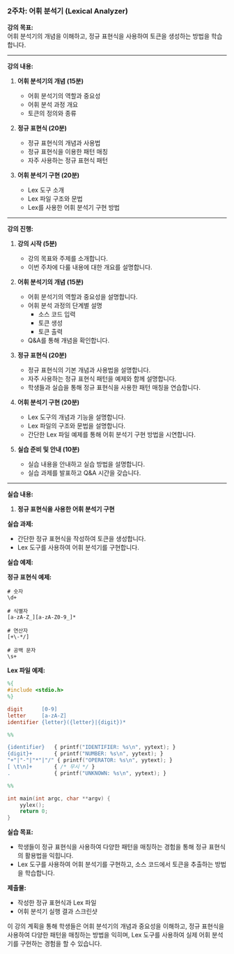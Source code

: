 ### 2주차: 어휘 분석기 (Lexical Analyzer)

**강의 목표:**  
어휘 분석기의 개념을 이해하고, 정규 표현식을 사용하여 토큰을 생성하는 방법을 학습합니다.

---

**강의 내용:**

1. **어휘 분석기의 개념 (15분)**
   - 어휘 분석기의 역할과 중요성
   - 어휘 분석 과정 개요
   - 토큰의 정의와 종류

2. **정규 표현식 (20분)**
   - 정규 표현식의 개념과 사용법
   - 정규 표현식을 이용한 패턴 매칭
   - 자주 사용하는 정규 표현식 패턴

3. **어휘 분석기 구현 (20분)**
   - Lex 도구 소개
   - Lex 파일 구조와 문법
   - Lex를 사용한 어휘 분석기 구현 방법

---

**강의 진행:**

1. **강의 시작 (5분)**
   - 강의 목표와 주제를 소개합니다.
   - 이번 주차에 다룰 내용에 대한 개요를 설명합니다.

2. **어휘 분석기의 개념 (15분)**
   - 어휘 분석기의 역할과 중요성을 설명합니다.
   - 어휘 분석 과정의 단계별 설명
     - 소스 코드 입력
     - 토큰 생성
     - 토큰 출력
   - Q&A를 통해 개념을 확인합니다.

3. **정규 표현식 (20분)**
   - 정규 표현식의 기본 개념과 사용법을 설명합니다.
   - 자주 사용하는 정규 표현식 패턴을 예제와 함께 설명합니다.
   - 학생들과 실습을 통해 정규 표현식을 사용한 패턴 매칭을 연습합니다.

4. **어휘 분석기 구현 (20분)**
   - Lex 도구의 개념과 기능을 설명합니다.
   - Lex 파일의 구조와 문법을 설명합니다.
   - 간단한 Lex 파일 예제를 통해 어휘 분석기 구현 방법을 시연합니다.

5. **실습 준비 및 안내 (10분)**
   - 실습 내용을 안내하고 실습 방법을 설명합니다.
   - 실습 과제를 발표하고 Q&A 시간을 갖습니다.

---

**실습 내용:**

1. **정규 표현식을 사용한 어휘 분석기 구현**

**실습 과제:**
- 간단한 정규 표현식을 작성하여 토큰을 생성합니다.
- Lex 도구를 사용하여 어휘 분석기를 구현합니다.

**실습 예제:**

**정규 표현식 예제:**

```plaintext
# 숫자
\d+

# 식별자
[a-zA-Z_][a-zA-Z0-9_]*

# 연산자
[+\-*/]

# 공백 문자
\s+
```

**Lex 파일 예제:**

```lex
%{
#include <stdio.h>
%}

digit      [0-9]
letter     [a-zA-Z]
identifier {letter}({letter}|{digit})*

%%

{identifier}   { printf("IDENTIFIER: %s\n", yytext); }
{digit}+       { printf("NUMBER: %s\n", yytext); }
"+"|"-"|"*"|"/" { printf("OPERATOR: %s\n", yytext); }
[ \t\n]+       { /* 무시 */ }
.              { printf("UNKNOWN: %s\n", yytext); }

%%

int main(int argc, char **argv) {
    yylex();
    return 0;
}
```

**실습 목표:**
- 학생들이 정규 표현식을 사용하여 다양한 패턴을 매칭하는 경험을 통해 정규 표현식의 활용법을 익힙니다.
- Lex 도구를 사용하여 어휘 분석기를 구현하고, 소스 코드에서 토큰을 추출하는 방법을 학습합니다.

**제출물:**
- 작성한 정규 표현식과 Lex 파일
- 어휘 분석기 실행 결과 스크린샷

이 강의 계획을 통해 학생들은 어휘 분석기의 개념과 중요성을 이해하고, 정규 표현식을 사용하여 다양한 패턴을 매칭하는 방법을 익히며, Lex 도구를 사용하여 실제 어휘 분석기를 구현하는 경험을 할 수 있습니다.